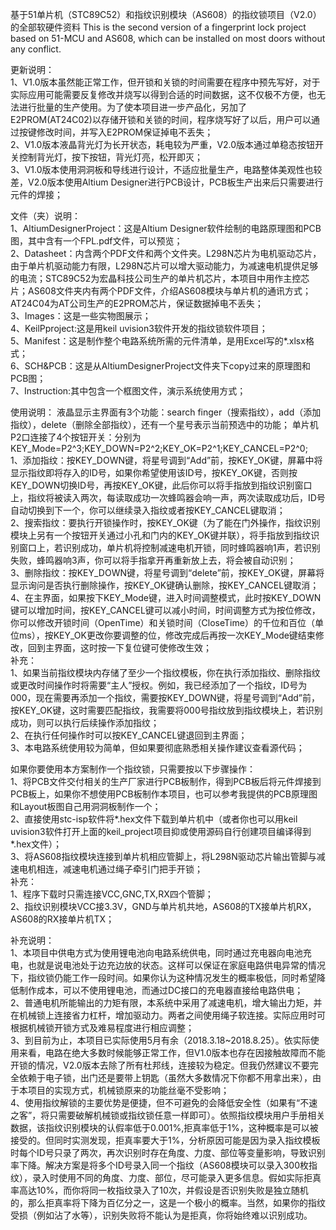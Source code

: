基于51单片机（STC89C52）和指纹识别模块（AS608）的指纹锁项目（V2.0）的全部软硬件资料
This is the second version of a fingerprint lock project based on 51-MCU and AS608, which can be installed on most doors without any conflict.

更新说明：  
1、V1.0版本虽然能正常工作，但开锁和关锁的时间需要在程序中预先写好，对于实际应用可能需要反复修改并烧写以得到合适的时间数据，这不仅极不方便，也无法进行批量的生产使用。为了使本项目进一步产品化，另加了E2PROM(AT24C02)以存储开锁和关锁的时间，程序烧写好了以后，用户可以通过按键修改时间，并写入E2PROM保证掉电不丢失；  
2、V1.0版本液晶背光灯为长开状态，耗电较为严重，V2.0版本通过单稳态按钮开关控制背光灯，按下按钮，背光灯亮，松开即灭；  
3、V1.0版本使用洞洞板和导线进行设计，不适应批量生产，电路整体美观性也较差，V2.0版本使用Altium Designer进行PCB设计，PCB板生产出来后只需要进行元件的焊接；  

文件（夹）说明：  
1、AltiumDesignerProject：这是Altium Designer软件绘制的电路原理图和PCB图，其中含有一个FPL.pdf文件，可以预览；  
2、Datasheet：内含两个PDF文件和两个文件夹。L298N芯片为电机驱动芯片，由于单片机驱动能力有限，L298N芯片可以增大驱动能力，为减速电机提供足够的电流；STC89C52为宏晶科技公司生产的单片机芯片，本项目中用作主控芯片；AS608文件夹内有两个PDF文件，介绍AS608模块与单片机的通讯方式；AT24C04为AT公司生产的E2PROM芯片，保证数据掉电不丢失；  
3、Images：这是一些实物图展示；  
4、KeilPproject:这是用keil uvision3软件开发的指纹锁软件项目；  
5、Manifest：这是制作整个电路系统所需的元件清单，是用Excel写的*.xlsx格式；  
6、SCH&PCB：这是从AltiumDesignerProject文件夹下copy过来的原理图和PCB图；  
7、Instruction:其中包含一个框图文件，演示系统使用方式；  

使用说明：
液晶显示主界面有3个功能：search finger（搜索指纹），add（添加指纹），delete（删除全部指纹），还有一个星号表示当前预选中的功能；
单片机P2口连接了4个按钮开关：分别为KEY_Mode=P2^3;KEY_DOWN=P2^2;KEY_OK=P2^1;KEY_CANCEL=P2^0;  
1、添加指纹：按KEY_DOWN键，将星号调到“Add”前，按KEY_OK键，屏幕中将显示指纹即将存入的ID号，如果你希望使用该ID号，按KEY_OK键，否则按KEY_DOWN切换ID号，再按KEY_OK键，此后你可以将手指放到指纹识别窗口上，指纹将被读入两次，每读取成功一次蜂鸣器会响一声，两次读取成功后，ID号自动切换到下一个，你可以继续录入指纹或者按KEY_CANCEL键取消；  
2、搜索指纹：要执行开锁操作时，按KEY_OK键（为了能在门外操作，指纹识别模块上另有一个按钮开关通过小孔和门内的KEY_OK键并联），将手指放到指纹识别窗口上，若识别成功，单片机将控制减速电机开锁，同时蜂鸣器响1声，若识别失败，蜂鸣器响3声，你可以将手指拿开再重新放上去，将会被自动识别；  
3、删除指纹：按KEY_DOWN键，将星号调到“delete”前，按KEY_OK键，屏幕将显示询问是否执行删除操作，按KEY_OK键确认删除，按KEY_CANCEL键取消；  
4、在主界面，如果按下KEY_Mode键，进入时间调整模式，此时按KEY_DOWN键可以增加时间，按KEY_CANCEL键可以减小时间，时间调整方式为按位修改，你可以修改开锁时间（OpenTime）和关锁时间（CloseTime）的千位和百位（单位ms），按KEY_OK更改你要调整的位，修改完成后再按一次KEY_Mode键结束修改，回到主界面，这时按一下复位键可使修改生效；  
补充：  
1、如果当前指纹模块内存储了至少一个指纹模板，你在执行添加指纹、删除指纹或更改时间操作时将需要“主人”授权。例如，我已经添加了一个指纹，ID号为000，现在需要再添加一个指纹，需要按KEY_DOWN键，将星号调到“Add”前，按KEY_OK键，这时需要匹配指纹，我需要将000号指纹放到指纹模块上，若识别成功，则可以执行后续操作添加指纹；  
2、在执行任何操作时可以按KEY_CANCEL键退回到主界面；  
3、本电路系统使用较为简单，但如果要彻底熟悉相关操作建议查看源代码；

如果你要使用本方案制作一个指纹锁，只需要按以下步骤操作：   
1、将PCB文件交付相关的生产厂家进行PCB板制作，得到PCB板后将元件焊接到PCB板上，如果你不想使用PCB板制作本项目，也可以参考我提供的PCB原理图和Layout板图自己用洞洞板制作一个；  
2、直接使用stc-isp软件将*.hex文件下载到单片机中（或者你也可以用keil uvision3软件打开上面的keil_project项目抑或使用源码自行创建项目编译得到*.hex文件）；  
3、将AS608指纹模块连接到单片机相应管脚上，将L298N驱动芯片输出管脚与减速电机相连，减速电机通过绳子牵引门把手开锁；  
补充：  
1、程序下载时只需连接VCC,GNC,TX,RX四个管脚；   
2、指纹识别模块VCC接3.3V，GND与单片机共地，AS608的TX接单片机RX，AS608的RX接单片机TX；

补充说明：  
1、本项目中供电方式为使用锂电池向电路系统供电，同时通过充电器向电池充电，也就是说电池处于边充边放的状态。这样可以保证在家庭电路供电异常的情况下，指纹锁仍能工作一段时间。如果你认为这种情况发生的概率极低，同时希望降低制作成本，可以不使用锂电池，而通过DC接口的充电器直接给电路供电；  
2、普通电机所能输出的力矩有限，本系统中采用了减速电机，增大输出力矩，并在机械锁上连接省力杠杆，增加驱动力。两者之间使用绳子软连接。实际应用时可根据机械锁开锁方式及难易程度进行相应调整；  
3、到目前为止，本项目已实际使用5月有余（2018.3.18~2018.8.25）。依实际使用来看，电路在绝大多数时候能够正常工作，但V1.0版本也存在因接触故障而不能开锁的情况，V2.0版本去除了所有杜邦线，连接较为稳定。但我仍然建议不要完全依赖于电子锁，出门还是要带上钥匙（虽然大多数情况下你都不用拿出来），由于本项目的实现方式，机械锁原来的功能丝毫不受影响；  
4、使用指纹解锁的主要优势是便捷，但不可避免的会降低安全性（如果有“不速之客”，将只需要破解机械锁或指纹锁任意一样即可）。依照指纹模块用户手册相关数据，该指纹识别模块的认假率低于0.001%,拒真率低于1%，这种概率是可以被接受的。但同时实测发现，拒真率要大于1%，分析原因可能是因为录入指纹模板时每个ID号只录了两次，再次识别时存在角度、力度、部位等变量影响，导致识别率下降。解决方案是将多个ID号录入同一个指纹（AS608模块可以录入300枚指纹），录入时使用不同的角度、力度、部位，尽可能录入更多信息。假如实际拒真率高达10%，而你将同一枚指纹录入了10次，并假设是否识别失败是独立随机的，那么拒真率将下降为百亿分之一，这是一个极小的概率。当然，如果你的指纹受损（例如沾了水等），识别失败将不能认为是拒真，你将始终难以识别成功。
